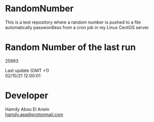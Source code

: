 # RandomNumber    
This is a test repository where a random number is pushed to a file automatically passwordless from a cron job in my Linux CentOS server    
# Random Number of the last run   
25983
      
Last update (GMT +1)    
02/10/21 12:00:01
# Developer    
Hamdy Abou El Anein   
hamdy.aea@protonmail.com
